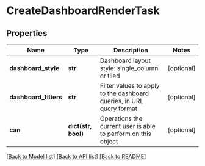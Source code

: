 # CreateDashboardRenderTask

## Properties
Name | Type | Description | Notes
------------ | ------------- | ------------- | -------------
**dashboard_style** | **str** | Dashboard layout style: single_column or tiled | [optional] 
**dashboard_filters** | **str** | Filter values to apply to the dashboard queries, in URL query format | [optional] 
**can** | **dict(str, bool)** | Operations the current user is able to perform on this object | [optional] 

[[Back to Model list]](../README.md#documentation-for-models) [[Back to API list]](../README.md#documentation-for-api-endpoints) [[Back to README]](../README.md)


